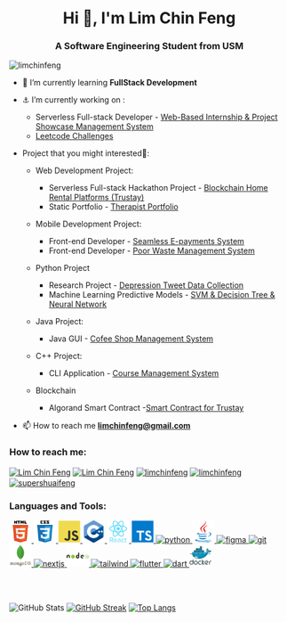 <h1 align="center">Hi 👋, I'm Lim Chin Feng</h1>
<h3 align="center">A Software Engineering Student from USM</h3>

<p align="left"> <img src="https://komarev.com/ghpvc/?username=limchinfeng&label=Profile%20views&color=0e75b6&style=flat" alt="limchinfeng" /> </p>

- 🌱 I’m currently learning **FullStack Development**
  
- ⚓ I’m currently working on  :
  - Serverless Full-stack Developer - [Web-Based Internship & Project Showcase Management System](https://github.com/limchinfeng/cat304-group38)
  - [Leetcode Challenges](https://github.com/limchinfeng/leetcode)

- Project that you might interested👀:
  - Web Development Project:
    - Serverless Full-stack Hackathon Project - [Blockchain Home Rental Platforms (Trustay)  ](https://github.com/limchinfeng/algohub-fronted)
    - Static Portfolio - [Therapist Portfolio](https://github.com/limchinfeng/limkimseah)

  - Mobile Development Project:
    - Front-end Developer - [Seamless E-payments System](https://github.com/pmgwee/payhack_12)
    - Front-end Developer - [Poor Waste Management System](https://github.com/pmgwee/Vhack_V007)
   
  - Python Project
    - Research Project - [Depression Tweet Data Collection](https://github.com/limchinfeng/Special-Project-Depression)
    - Machine Learning Predictive Models - [SVM & Decision Tree & Neural Network](https://github.com/limchinfeng/CPC251)

  - Java Project:
    - Java GUI - [Cofee Shop Management System](https://github.com/limchinfeng/CAT201-Project-CoffeeShopManagementSystem)

  - C++ Project:
    - CLI Application - [Course Management System](https://github.com/limchinfeng/CPT113-Assignment2)

  - Blockchain 
    - Algorand Smart Contract  -[Smart Contract for Trustay ](https://github.com/angelineqee/Trustay_smartcontract)

- 📫 How to reach me **limchinfeng@gmail.com**

<h3 align="left">How to reach me:</h3>
<p align="left">
<a href="https://www.linkedin.com/in/lim-chin-feng/" target="_blank"><img align="center" src="https://raw.githubusercontent.com/rahuldkjain/github-profile-readme-generator/master/src/images/icons/Social/linked-in-alt.svg" alt="Lim Chin Feng" height="30" width="40" /></a>
<a href="https://www.facebook.com/lim.chinfeng.3/" target="_blank"><img align="center" src="https://raw.githubusercontent.com/rahuldkjain/github-profile-readme-generator/master/src/images/icons/Social/facebook.svg" alt="Lim Chin Feng" height="30" width="40" /></a>
<a href="https://www.instagram.com/limchinfeng/" target="_blank"><img align="center" src="https://raw.githubusercontent.com/rahuldkjain/github-profile-readme-generator/master/src/images/icons/Social/instagram.svg" alt="limchinfeng" height="30" width="40" /></a>
<a href="https://leetcode.com/limchinfeng/" target="_blank"><img align="center" src="https://raw.githubusercontent.com/rahuldkjain/github-profile-readme-generator/master/src/images/icons/Social/leet-code.svg" alt="limchinfeng" height="30" width="40" /></a>
<a href="https://discord.gg/supershuaifeng" target="_blank"><img align="center" src="https://raw.githubusercontent.com/rahuldkjain/github-profile-readme-generator/master/src/images/icons/Social/discord.svg" alt="supershuaifeng" height="30" width="40" /></a>
</p>

<h3 align="left">Languages and Tools:</h3>
<p align="left">
  <a href="https://www.w3.org/html/" target="_blank" rel="noreferrer"> <img src="https://raw.githubusercontent.com/devicons/devicon/master/icons/html5/html5-original-wordmark.svg" alt="html5" width="40" height="40"/> </a>
  <a href="https://www.w3schools.com/css/" target="_blank" rel="noreferrer"> <img src="https://raw.githubusercontent.com/devicons/devicon/master/icons/css3/css3-original-wordmark.svg" alt="css3" width="40" height="40"/> </a>
  <a href="https://developer.mozilla.org/en-US/docs/Web/JavaScript" target="_blank" rel="noreferrer"> <img src="https://raw.githubusercontent.com/devicons/devicon/master/icons/javascript/javascript-original.svg" alt="javascript" width="40" height="40"/> </a> 
  <a href="https://www.w3schools.com/cpp/" target="_blank" rel="noreferrer"> <img src="https://raw.githubusercontent.com/devicons/devicon/master/icons/cplusplus/cplusplus-original.svg" alt="cplusplus" width="40" height="40"/> </a>
  <a href="https://reactjs.org/" target="_blank" rel="noreferrer"> <img src="https://raw.githubusercontent.com/devicons/devicon/master/icons/react/react-original-wordmark.svg" alt="react" width="40" height="40"/> </a> 
  <a href="https://www.typescriptlang.org/" target="_blank" rel="noreferrer"> <img src="https://raw.githubusercontent.com/devicons/devicon/master/icons/typescript/typescript-original.svg" alt="typescript" width="40" height="40"/> </a>
  <a href="https://www.python.org/" target="_blank" rel="noreferrer"> <img src="https://www.vectorlogo.zone/logos/python/python-icon.svg" alt="python" width="40" height="40"/> </a>
  <a href="https://www.java.com" target="_blank" rel="noreferrer"> <img src="https://raw.githubusercontent.com/devicons/devicon/master/icons/java/java-original.svg" alt="java" width="40" height="40"/> </a>  
  <a href="https://www.figma.com/" target="_blank" rel="noreferrer"> <img src="https://www.vectorlogo.zone/logos/figma/figma-icon.svg" alt="figma" width="40" height="40"/> </a> 
  <a href="https://git-scm.com/" target="_blank" rel="noreferrer"> <img src="https://www.vectorlogo.zone/logos/git-scm/git-scm-icon.svg" alt="git" width="40" height="40"/> </a>  
  <a href="https://www.mongodb.com/" target="_blank" rel="noreferrer"> <img src="https://raw.githubusercontent.com/devicons/devicon/master/icons/mongodb/mongodb-original-wordmark.svg" alt="mongodb" width="40" height="40"/> </a> 
  <a href="https://nextjs.org/" target="_blank" rel="noreferrer"> <img src="https://cdn.worldvectorlogo.com/logos/nextjs-2.svg" alt="nextjs" width="40" height="40"/> </a> 
  <a href="https://nodejs.org" target="_blank" rel="noreferrer"> <img src="https://raw.githubusercontent.com/devicons/devicon/master/icons/nodejs/nodejs-original-wordmark.svg" alt="nodejs" width="40" height="40"/> </a> 
  <a href="https://tailwindcss.com/" target="_blank" rel="noreferrer"> <img src="https://www.vectorlogo.zone/logos/tailwindcss/tailwindcss-icon.svg" alt="tailwind" width="40" height="40"/> </a>
  <a href="https://flutter.dev" target="_blank" rel="noreferrer"> <img src="https://www.vectorlogo.zone/logos/flutterio/flutterio-icon.svg" alt="flutter" width="40" height="40"/> </a> 
  <a href="https://dart.dev" target="_blank" rel="noreferrer"> <img src="https://www.vectorlogo.zone/logos/dartlang/dartlang-icon.svg" alt="dart" width="40" height="40"/> </a> 
  <a href="https://www.docker.com/" target="_blank" rel="noreferrer"> <img src="https://raw.githubusercontent.com/devicons/devicon/master/icons/docker/docker-original-wordmark.svg" alt="docker" width="40" height="40"/> </a>
</p>


<br/>
<br/>


![GitHub Stats](https://github-readme-stats.vercel.app/api?username=limchinfeng&show_icons=true&theme=radical)
[![GitHub Streak](http://github-readme-streak-stats.herokuapp.com/?user=limchinfeng&theme=dark&background=000000)](https://git.io/streak-stats)
[![Top Langs](https://github-readme-stats.vercel.app/api/top-langs/?username=limchinfeng&layout=compact&theme=vision-friendly-dark)](https://github.com/anuraghazra/github-readme-stats)
